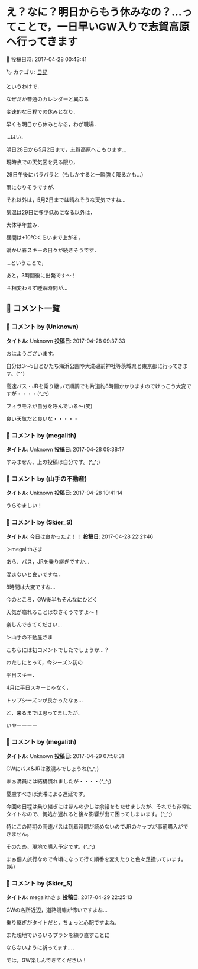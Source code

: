 # え？なに？明日からもう休みなの？…ってことで，一日早いGW入りで志賀高原へ行ってきます

📅 投稿日時: 2017-04-28 00:43:41

🏷️ カテゴリ: [日記](cc4b5682fb7b8b144980957a978653fb0.md)

というわけで．





なぜだか普通のカレンダーと異なる


変速的な日程での休みとなり．


早くも明日から休みとなる，わが職場．





…はい．


明日28日から5月2日まで，志賀高原へこもります…





現時点での天気図を見る限り，


29日午後にパラパラと（もしかすると一瞬強く降るかも…）


雨になりそうですが．


それ以外は，5月2日までは晴れそうな天気ですね…





気温は29日に多少低めになる以外は，


大体平年並み．


昼間は+10℃くらいまで上がる，


暖かい春スキーの日々が続きそうです．





…ということで，


あと，3時間後に出発です～！


＃相変わらず睡眠時間が…

## 💬 コメント一覧

### 💬 コメント by (Unknown)
**タイトル**: Unknown
**投稿日**: 2017-04-28 09:37:33

おはようございます。

自分は3～5日とひたち海浜公園や大洗磯前神社等茨城県と東京都に行ってきます。(^^)

高速バス・JRを乗り継いで順調でも片道約8時間かかりますのでけっこう大変ですが・・・・(^_^;)

フィラモネが自分を呼んでいる～(笑)

良い天気だと良いな・・・・・

### 💬 コメント by (megalith)
**タイトル**: Unknown
**投稿日**: 2017-04-28 09:38:17

すみません、上の投稿は自分です。(^_^;)

### 💬 コメント by (山手の不動産)
**タイトル**: Unknown
**投稿日**: 2017-04-28 10:41:14

うらやましい！

### 💬 コメント by (Skier_S)
**タイトル**: 今日は良かったよ！！
**投稿日**: 2017-04-28 22:21:46

＞megalithさま

あら．バス，JRを乗り継ぎですか…

混まないと良いですね．

8時間は大変ですね…



今のところ，GW後半もそんなにひどく

天気が崩れることはなさそうですよ～！

楽しんできてください…



＞山手の不動産さま

こちらには初コメントでしたでしょうか…？

わたしにとって，今シーズン初の

平日スキー．

4月に平日スキーじゃなく，

トップシーズンが良かったなぁ…

と，来るまでは思ってましたが．

いやーーーー

### 💬 コメント by (megalith)
**タイトル**: Unknown
**投稿日**: 2017-04-29 07:58:31

GWにバス&JRは激混みでしょうね(^_^;)

まぁ満員には結構慣れましたが・・・・(^_^;)

憂慮すべきは渋滞による遅延です。

今回の日程は乗り継ぎにはほんの少しは余裕をもたせましたが、それでも非常にタイトなので、何処か遅れると後々影響が出て困ってしまいます。(^_^;)

特にこの時期の高速バスは到着時間が読めないのでJRのキップが事前購入ができません。

そのため、現地で購入予定です。(^_^;)

まぁ個人旅行なので今頃になって行く順番を変えたりと色々足掻いています。(笑)

### 💬 コメント by (Skier_S)
**タイトル**: megalithさま
**投稿日**: 2017-04-29 22:25:13

GWの名所近辺，道路混雑が怖いですよね…

乗り継ぎがタイトだと，ちょっと心配ですよね．

また現地でいろいろプランを練り直すことに

ならないように祈ってます…．

では，GW楽しんできてください！


